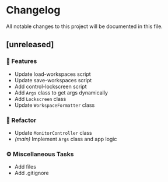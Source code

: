 # Changelog

All notable changes to this project will be documented in this file.

## [unreleased]

### 🚀 Features

- Update load-workspaces script
- Update save-workspaces script
- Add control-lockscreen script
- Add `Args` class to get args dynamically
- Add `Lockscreen` class
- Update `WorkspaceFormatter` class

### 🚜 Refactor

- Update `MonitorController` class
- *(main)* Implement `Args` class and app logic

### ⚙️ Miscellaneous Tasks

- Add files
- Add .gitignore

<!-- generated by git-cliff -->
